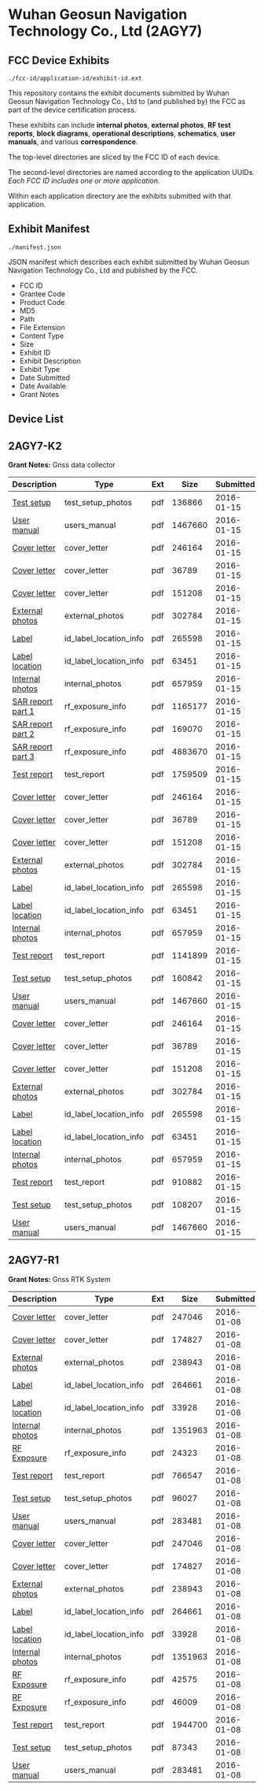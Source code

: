 # Wuhan Geosun Navigation Technology Co., Ltd (2AGY7)
## FCC Device Exhibits

```
./fcc-id/application-id/exhibit-id.ext
```

This repository contains the exhibit documents submitted by Wuhan Geosun Navigation Technology Co., Ltd to (and published by) the FCC as part of the device certification process.

These exhibits can include **internal photos**, **external photos**, **RF test reports**, **block diagrams**, **operational descriptions**, **schematics**, **user manuals**, and various **correspondence**.

The top-level directories are sliced by the FCC ID of each device.

The second-level directories are named according to the application UUIDs. *Each FCC ID includes one or more application.*

Within each application directory are the exhibits submitted with that application. 

## Exhibit Manifest

```
./manifest.json
```

JSON manifest which describes each exhibit submitted by Wuhan Geosun Navigation Technology Co., Ltd and published by the FCC.

- FCC ID
- Grantee Code
- Product Code
- MD5
- Path
- File Extension
- Content Type
- Size
- Exhibit ID
- Exhibit Description
- Exhibit Type
- Date Submitted
- Date Available
- Grant Notes

## Device List
## 2AGY7-K2
**Grant Notes:** Gnss data collector

| Description | Type | Ext | Size | Submitted | Available |
| ----------- | ---- | --- | ---- | --------- | --------- |
| [Test setup](2AGY7-K2/96e06078a45081aa487d38d42d728831/2874108.pdf) | test_setup_photos | pdf | 136866 | 2016-01-15 | 2016-01-15 |
| [User manual](2AGY7-K2/96e06078a45081aa487d38d42d728831/2874109.pdf) | users_manual | pdf | 1467660 | 2016-01-15 | 2016-01-15 |
| [Cover letter](2AGY7-K2/96e06078a45081aa487d38d42d728831/2874088.pdf) | cover_letter | pdf | 246164 | 2016-01-15 | 2016-01-15 |
| [Cover letter](2AGY7-K2/96e06078a45081aa487d38d42d728831/2874089.pdf) | cover_letter | pdf | 36789 | 2016-01-15 | 2016-01-15 |
| [Cover letter](2AGY7-K2/96e06078a45081aa487d38d42d728831/2874090.pdf) | cover_letter | pdf | 151208 | 2016-01-15 | 2016-01-15 |
| [External photos](2AGY7-K2/96e06078a45081aa487d38d42d728831/2874091.pdf) | external_photos | pdf | 302784 | 2016-01-15 | 2016-01-15 |
| [Label](2AGY7-K2/96e06078a45081aa487d38d42d728831/2874092.pdf) | id_label_location_info | pdf | 265598 | 2016-01-15 | 2016-01-15 |
| [Label location](2AGY7-K2/96e06078a45081aa487d38d42d728831/2874093.pdf) | id_label_location_info | pdf | 63451 | 2016-01-15 | 2016-01-15 |
| [Internal photos](2AGY7-K2/96e06078a45081aa487d38d42d728831/2874094.pdf) | internal_photos | pdf | 657959 | 2016-01-15 | 2016-01-15 |
| [SAR report part 1](2AGY7-K2/96e06078a45081aa487d38d42d728831/2874097.pdf) | rf_exposure_info | pdf | 1165177 | 2016-01-15 | 2016-01-15 |
| [SAR report part 2](2AGY7-K2/96e06078a45081aa487d38d42d728831/2874098.pdf) | rf_exposure_info | pdf | 169070 | 2016-01-15 | 2016-01-15 |
| [SAR report part 3](2AGY7-K2/96e06078a45081aa487d38d42d728831/2874099.pdf) | rf_exposure_info | pdf | 4883670 | 2016-01-15 | 2016-01-15 |
| [Test report](2AGY7-K2/96e06078a45081aa487d38d42d728831/2874107.pdf) | test_report | pdf | 1759509 | 2016-01-15 | 2016-01-15 |
| [Cover letter](2AGY7-K2/081a9c039c020b09bc0093af9f4ba62c/2874088.pdf) | cover_letter | pdf | 246164 | 2016-01-15 | 2016-01-15 |
| [Cover letter](2AGY7-K2/081a9c039c020b09bc0093af9f4ba62c/2874089.pdf) | cover_letter | pdf | 36789 | 2016-01-15 | 2016-01-15 |
| [Cover letter](2AGY7-K2/081a9c039c020b09bc0093af9f4ba62c/2874090.pdf) | cover_letter | pdf | 151208 | 2016-01-15 | 2016-01-15 |
| [External photos](2AGY7-K2/081a9c039c020b09bc0093af9f4ba62c/2874091.pdf) | external_photos | pdf | 302784 | 2016-01-15 | 2016-01-15 |
| [Label](2AGY7-K2/081a9c039c020b09bc0093af9f4ba62c/2874092.pdf) | id_label_location_info | pdf | 265598 | 2016-01-15 | 2016-01-15 |
| [Label location](2AGY7-K2/081a9c039c020b09bc0093af9f4ba62c/2874093.pdf) | id_label_location_info | pdf | 63451 | 2016-01-15 | 2016-01-15 |
| [Internal photos](2AGY7-K2/081a9c039c020b09bc0093af9f4ba62c/2874094.pdf) | internal_photos | pdf | 657959 | 2016-01-15 | 2016-01-15 |
| [Test report](2AGY7-K2/081a9c039c020b09bc0093af9f4ba62c/2874174.pdf) | test_report | pdf | 1141899 | 2016-01-15 | 2016-01-15 |
| [Test setup](2AGY7-K2/081a9c039c020b09bc0093af9f4ba62c/2874175.pdf) | test_setup_photos | pdf | 160842 | 2016-01-15 | 2016-01-15 |
| [User manual](2AGY7-K2/081a9c039c020b09bc0093af9f4ba62c/2874109.pdf) | users_manual | pdf | 1467660 | 2016-01-15 | 2016-01-15 |
| [Cover letter](2AGY7-K2/43d14f4185832048b29ac4add70daeb9/2874088.pdf) | cover_letter | pdf | 246164 | 2016-01-15 | 2016-01-15 |
| [Cover letter](2AGY7-K2/43d14f4185832048b29ac4add70daeb9/2874089.pdf) | cover_letter | pdf | 36789 | 2016-01-15 | 2016-01-15 |
| [Cover letter](2AGY7-K2/43d14f4185832048b29ac4add70daeb9/2874090.pdf) | cover_letter | pdf | 151208 | 2016-01-15 | 2016-01-15 |
| [External photos](2AGY7-K2/43d14f4185832048b29ac4add70daeb9/2874091.pdf) | external_photos | pdf | 302784 | 2016-01-15 | 2016-01-15 |
| [Label](2AGY7-K2/43d14f4185832048b29ac4add70daeb9/2874092.pdf) | id_label_location_info | pdf | 265598 | 2016-01-15 | 2016-01-15 |
| [Label location](2AGY7-K2/43d14f4185832048b29ac4add70daeb9/2874093.pdf) | id_label_location_info | pdf | 63451 | 2016-01-15 | 2016-01-15 |
| [Internal photos](2AGY7-K2/43d14f4185832048b29ac4add70daeb9/2874094.pdf) | internal_photos | pdf | 657959 | 2016-01-15 | 2016-01-15 |
| [Test report](2AGY7-K2/43d14f4185832048b29ac4add70daeb9/2874225.pdf) | test_report | pdf | 910882 | 2016-01-15 | 2016-01-15 |
| [Test setup](2AGY7-K2/43d14f4185832048b29ac4add70daeb9/2874226.pdf) | test_setup_photos | pdf | 108207 | 2016-01-15 | 2016-01-15 |
| [User manual](2AGY7-K2/43d14f4185832048b29ac4add70daeb9/2874109.pdf) | users_manual | pdf | 1467660 | 2016-01-15 | 2016-01-15 |
## 2AGY7-R1
**Grant Notes:** Gnss RTK System

| Description | Type | Ext | Size | Submitted | Available |
| ----------- | ---- | --- | ---- | --------- | --------- |
| [Cover letter](2AGY7-R1/458de39cdb3b0a315772a7073d778090/2867315.pdf) | cover_letter | pdf | 247046 | 2016-01-08 | 2016-01-08 |
| [Cover letter](2AGY7-R1/458de39cdb3b0a315772a7073d778090/2867316.pdf) | cover_letter | pdf | 174827 | 2016-01-08 | 2016-01-08 |
| [External photos](2AGY7-R1/458de39cdb3b0a315772a7073d778090/2867317.pdf) | external_photos | pdf | 238943 | 2016-01-08 | 2016-01-08 |
| [Label](2AGY7-R1/458de39cdb3b0a315772a7073d778090/2867318.pdf) | id_label_location_info | pdf | 264661 | 2016-01-08 | 2016-01-08 |
| [Label location](2AGY7-R1/458de39cdb3b0a315772a7073d778090/2867319.pdf) | id_label_location_info | pdf | 33928 | 2016-01-08 | 2016-01-08 |
| [Internal photos](2AGY7-R1/458de39cdb3b0a315772a7073d778090/2867335.pdf) | internal_photos | pdf | 1351963 | 2016-01-08 | 2016-01-08 |
| [RF Exposure](2AGY7-R1/458de39cdb3b0a315772a7073d778090/2867338.pdf) | rf_exposure_info | pdf | 24323 | 2016-01-08 | 2016-01-08 |
| [Test report](2AGY7-R1/458de39cdb3b0a315772a7073d778090/2867340.pdf) | test_report | pdf | 766547 | 2016-01-08 | 2016-01-08 |
| [Test setup](2AGY7-R1/458de39cdb3b0a315772a7073d778090/2867341.pdf) | test_setup_photos | pdf | 96027 | 2016-01-08 | 2016-01-08 |
| [User manual](2AGY7-R1/458de39cdb3b0a315772a7073d778090/2867328.pdf) | users_manual | pdf | 283481 | 2016-01-08 | 2016-01-08 |
| [Cover letter](2AGY7-R1/bc91127fb0f9f31f4741dc37e985e44c/2867315.pdf) | cover_letter | pdf | 247046 | 2016-01-08 | 2016-01-08 |
| [Cover letter](2AGY7-R1/bc91127fb0f9f31f4741dc37e985e44c/2867316.pdf) | cover_letter | pdf | 174827 | 2016-01-08 | 2016-01-08 |
| [External photos](2AGY7-R1/bc91127fb0f9f31f4741dc37e985e44c/2867317.pdf) | external_photos | pdf | 238943 | 2016-01-08 | 2016-01-08 |
| [Label](2AGY7-R1/bc91127fb0f9f31f4741dc37e985e44c/2867318.pdf) | id_label_location_info | pdf | 264661 | 2016-01-08 | 2016-01-08 |
| [Label location](2AGY7-R1/bc91127fb0f9f31f4741dc37e985e44c/2867319.pdf) | id_label_location_info | pdf | 33928 | 2016-01-08 | 2016-01-08 |
| [Internal photos](2AGY7-R1/bc91127fb0f9f31f4741dc37e985e44c/2867335.pdf) | internal_photos | pdf | 1351963 | 2016-01-08 | 2016-01-08 |
| [RF Exposure](2AGY7-R1/bc91127fb0f9f31f4741dc37e985e44c/2867323.pdf) | rf_exposure_info | pdf | 42575 | 2016-01-08 | 2016-01-08 |
| [RF Exposure](2AGY7-R1/bc91127fb0f9f31f4741dc37e985e44c/2867324.pdf) | rf_exposure_info | pdf | 46009 | 2016-01-08 | 2016-01-08 |
| [Test report](2AGY7-R1/bc91127fb0f9f31f4741dc37e985e44c/2867326.pdf) | test_report | pdf | 1944700 | 2016-01-08 | 2016-01-08 |
| [Test setup](2AGY7-R1/bc91127fb0f9f31f4741dc37e985e44c/2867327.pdf) | test_setup_photos | pdf | 87343 | 2016-01-08 | 2016-01-08 |
| [User manual](2AGY7-R1/bc91127fb0f9f31f4741dc37e985e44c/2867328.pdf) | users_manual | pdf | 283481 | 2016-01-08 | 2016-01-08 |

